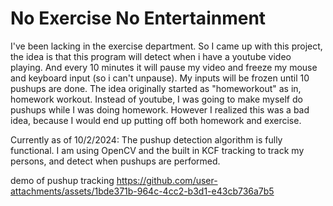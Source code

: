 # No Exercise No Entertainment

I've been lacking in the exercise department. So I came up with this project, the idea is that this program will detect when i have a youtube video playing. And every 10 minutes it will pause my video and freeze my mouse and keyboard input (so i can't unpause). My inputs will be frozen until 10 pushups are done.
The idea originally started as "homeworkout" as in, homework workout. Instead of youtube, I was going to make myself do pushups while I was doing homework. However I realized this was a bad idea, because I would end up putting off both homework and exercise.

Currently as of 10/2/2024:
The pushup detection algorithm is fully functional. I am using OpenCV and the built in KCF tracking to track my persons, and detect when pushups are performed.

demo of pushup tracking
https://github.com/user-attachments/assets/1bde371b-964c-4cc2-b3d1-e43cb736a7b5

